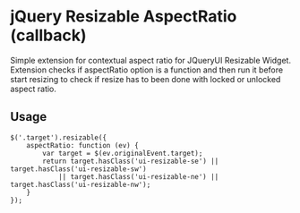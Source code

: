 jQuery Resizable AspectRatio (callback)
=======================================

Simple extension for contextual aspect ratio for JQueryUI Resizable Widget. Extension checks if aspectRatio option is a function and then run it before start resizing to check if resize has to been done with locked or unlocked aspect ratio.

Usage
-----

	$('.target').resizable({
		aspectRatio: function (ev) {
			var target = $(ev.originalEvent.target);
			return target.hasClass('ui-resizable-se') || target.hasClass('ui-resizable-sw') 
				|| target.hasClass('ui-resizable-ne') || target.hasClass('ui-resizable-nw');
		}
	});

